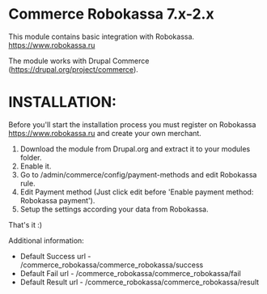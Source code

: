 # Commerce Robokassa 7.x-2.x

This module contains basic integration with Robokassa.
https://www.robokassa.ru

The module works with Drupal Commerce (https://drupal.org/project/commerce).

# INSTALLATION:
Before you'll start the installation process you must register on Robokassa
https://www.robokassa.ru and create your own merchant.

1. Download the module from Drupal.org and extract it to your modules folder.
2. Enable it.
3. Go to /admin/commerce/config/payment-methods and edit Robokassa rule.
4. Edit Payment method
(Just click edit before 'Enable payment method: Robokassa payment').
5. Setup the settings according your data from Robokassa.

That's it :)

Additional information:
- Default Success url - /commerce_robokassa/commerce_robokassa/success
- Default Fail url - /commerce_robokassa/commerce_robokassa/fail
- Default Result url - /commerce_robokassa/commerce_robokassa/result
